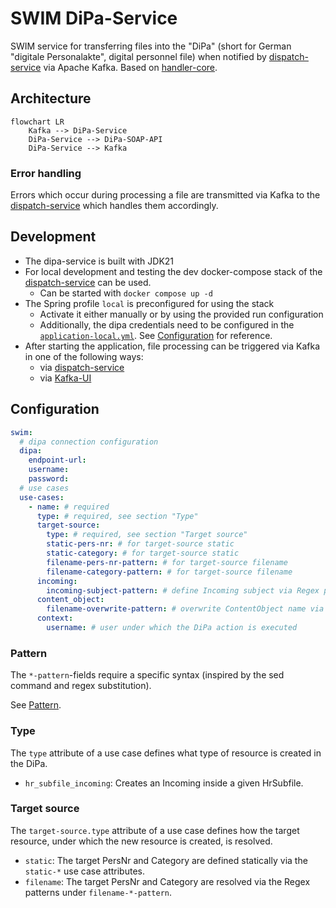 # SWIM DiPa-Service

SWIM service for transferring files into the "DiPa" (short for German "digitale Personalakte", digital personnel file) when notified by [dispatch-service](../dispatch-service) via Apache Kafka.
Based on [handler-core](../handler-core).

## Architecture

```mermaid
flowchart LR
    Kafka --> DiPa-Service
    DiPa-Service --> DiPa-SOAP-API
    DiPa-Service --> Kafka
```

### Error handling

Errors which occur during processing a file are transmitted via Kafka to the [dispatch-service](../dispatch-service) which handles them accordingly.

## Development

- The dipa-service is built with JDK21
- For local development and testing the dev docker-compose stack of the [dispatch-service](../dispatch-service) can be used.
    - Can be started with `docker compose up -d`
- The Spring profile `local` is preconfigured for using the stack
    - Activate it either manually or by using the provided run configuration
    - Additionally, the dipa credentials need to be configured in the [`application-local.yml`](./src/main/resources/application-local.yml). See [Configuration](#configuration) for reference.
- After starting the application, file processing can be triggered via Kafka in one of the following ways:
    - via [dispatch-service](../dispatch-service)
    - via [Kafka-UI](http://localhost:8089/)

## Configuration

```yaml
swim:
  # dipa connection configuration
  dipa:
    endpoint-url:
    username:
    password:
  # use cases
  use-cases:
    - name: # required
      type: # required, see section "Type"
      target-source:
        type: # required, see section "Target source"
        static-pers-nr: # for target-source static
        static-category: # for target-source static
        filename-pers-nr-pattern: # for target-source filename
        filename-category-pattern: # for target-source filename
      incoming:
        incoming-subject-pattern: # define Incoming subject via Regex pattern, default: null
      content_object:
        filename-overwrite-pattern: # overwrite ContentObject name via Regex pattern, default: filename
      context:
        username: # user under which the DiPa action is executed
```

### Pattern

The `*-pattern`-fields require a specific syntax (inspired by the sed command and regex substitution).

See [Pattern](../handler-core/README.md#pattern).

### Type

The `type` attribute of a use case defines what type of resource is created in the DiPa.

- `hr_subfile_incoming`: Creates an Incoming inside a given HrSubfile.

### Target source

The `target-source.type` attribute of a use case defines how the target resource, under which the new resource is created, is resolved.

- `static`: The target PersNr and Category are defined statically via the `static-*` use case attributes.
- `filename`: The target PersNr and Category are resolved via the Regex patterns under `filename-*-pattern`.
